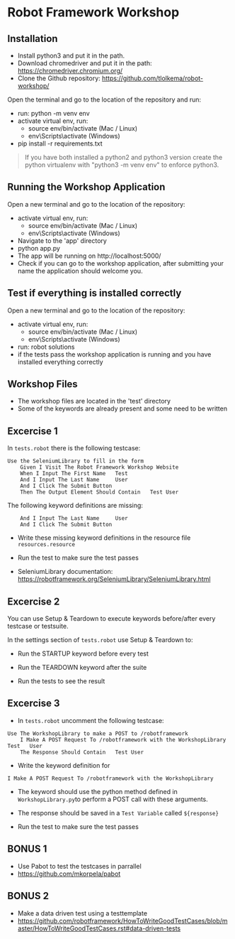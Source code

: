 Robot Framework Workshop
===============

Installation
------------

- Install python3 and put it in the path.
- Download chromedriver and put it in the path: https://chromedriver.chromium.org/
- Clone the Github repository: https://github.com/tlolkema/robot-workshop/

Open the terminal and go to the location of the repository and run:
- run: python -m venv env
- activate virtual env, run:
    - source env/bin/activate (Mac / Linux)
    - env\Scripts\activate (Windows)
- pip install -r requirements.txt


> If you have both installed a python2 and python3 version create the python virtualenv with "python3 -m venv env" to enforce python3.


Running the Workshop Application
------------

Open a new terminal and go to the location of the repository:
- activate virtual env, run:
    - source env/bin/activate (Mac / Linux)
    - env\Scripts\activate (Windows)
- Navigate to the 'app' directory
- python app.py
- The app will be running on http://localhost:5000/
- Check if you can go to the workshop application, after submitting your name the application should welcome you.


Test if everything is installed correctly
------------

Open a new terminal and go to the location of the repository:
- activate virtual env, run:
    - source env/bin/activate (Mac / Linux)
    - env\Scripts\activate (Windows)
- run: robot solutions
- if the tests pass the workshop application is running and you have installed everything correctly


Workshop Files
------------

- The workshop files are located in the 'test' directory
- Some of the keywords are already present and some need to be written

Excercise 1
------------

In ``tests.robot`` there is the following testcase:

```robotframework
Use the SeleniumLibrary to fill in the form
    Given I Visit The Robot Framework Workshop Website
    When I Input The First Name   Test
    And I Input The Last Name     User
    And I Click The Submit Button
    Then The Output Element Should Contain   Test User
```

The following keyword definitions are missing:

```robotframework
    And I Input The Last Name     User
    And I Click The Submit Button
```
    
- Write these missing keyword definitions in the resource file ``resources.resource``
- Run the test to make sure the test passes

- SeleniumLibrary documentation:
    https://robotframework.org/SeleniumLibrary/SeleniumLibrary.html


Excercise 2
------------
You can use Setup & Teardown to execute keywords before/after every testcase or testsuite.

In the settings section of ``tests.robot`` use Setup & Teardown to:
- Run the STARTUP keyword before every test
- Run the TEARDOWN keyword after the suite

- Run the tests to see the result

Excercise 3
------------
- In ``tests.robot`` uncomment the following testcase:

```robotframework
Use The WorkshopLibrary to make a POST to /robotframework
    I Make A POST Request To /robotframework with the WorkshopLibrary   Test   User
    The Response Should Contain   Test User
```

- Write the keyword definition for 
```robotframework
I Make A POST Request To /robotframework with the WorkshopLibrary
```

- The keyword should use the python method defined in ``WorkshopLibrary.py``to perform a POST call with these arguments.
- The response should be saved in a ``Test Variable`` called ``${response}``

- Run the test to make sure the test passes

BONUS 1
------------
- Use Pabot to test the testcases in parrallel
- https://github.com/mkorpela/pabot

BONUS 2
------------
- Make a data driven test using a testtemplate
- https://github.com/robotframework/HowToWriteGoodTestCases/blob/master/HowToWriteGoodTestCases.rst#data-driven-tests
